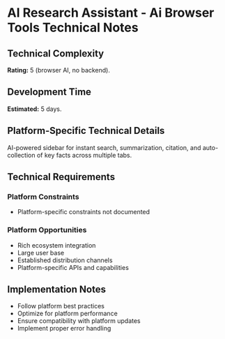 # AI Research Assistant - Ai Browser Tools Technical Notes

## Technical Complexity
**Rating:** 5 (browser AI, no backend).

## Development Time
**Estimated:** 5 days.

## Platform-Specific Technical Details
AI-powered sidebar for instant search, summarization, citation, and auto-collection of key facts across multiple tabs.

## Technical Requirements

### Platform Constraints
- Platform-specific constraints not documented

### Platform Opportunities
- Rich ecosystem integration
- Large user base
- Established distribution channels
- Platform-specific APIs and capabilities

## Implementation Notes
- Follow platform best practices
- Optimize for platform performance
- Ensure compatibility with platform updates
- Implement proper error handling
